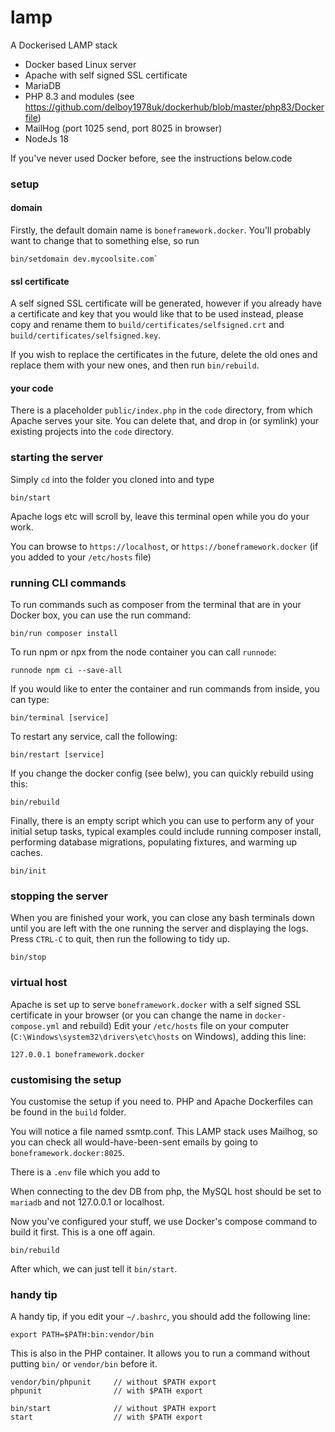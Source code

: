 lamp 
====

A Dockerised LAMP stack

 - Docker based Linux server
 - Apache with self signed SSL certificate
 - MariaDB
 - PHP 8.3 and modules (see https://github.com/delboy1978uk/dockerhub/blob/master/php83/Dockerfile)
 - MailHog (port 1025 send, port 8025 in browser)
 - NodeJs 18
 
 If you've never used Docker before, see the instructions below.code
 
### setup
#### domain
Firstly, the default domain name is `boneframework.docker`. You'll probably want to change that to something else, so run
```
bin/setdomain dev.mycoolsite.com`
```
#### ssl certificate
A self signed SSL certificate will be generated, however if you already have a certificate and key that you would like
that to be used instead, please copy and rename them to `build/certificates/selfsigned.crt` and 
`build/certificates/selfsigned.key`. 

If you wish to replace the certificates in the future, delete the old ones and 
replace them with your new ones, and then run `bin/rebuild`.
#### your code
There is a placeholder `public/index.php` in the `code` directory, from which Apache serves your site. You can delete that, and drop in (or symlink) your existing projects into the `code` directory.
 
### starting the server
Simply `cd` into the folder you cloned into and type
```
bin/start
``` 
Apache logs etc will scroll by, leave this terminal open while you do your work. 

You can browse to `https://localhost`, or `https://boneframework.docker` (if you added to your `/etc/hosts` file)


### running CLI commands
To run commands such as composer from the terminal that are in your Docker box, you can use the run command:
```
bin/run composer install
```
To run npm or npx from the node container you can call `runnode`:
```
runnode npm ci --save-all
```
If you would like to enter the container and run commands from inside, you can type:
```
bin/terminal [service]
```
To restart any service, call the following:
```
bin/restart [service]
```
If you change the docker config (see belw), you can quickly rebuild using this:
```
bin/rebuild
```
Finally, there is an empty script which you can use to perform any of your initial setup tasks, typical examples 
could include running composer install, performing database migrations, populating fixtures, and warming up caches.
```
bin/init
```
### stopping the server
When you are finished your work, you can close any bash terminals down until you are left with the one running the server 
and displaying the logs. Press `CTRL-C` to quit, then run the following to tidy up.
```
bin/stop
```
 ### virtual host
 Apache is set up to serve `boneframework.docker` with a self signed SSL certificate in your browser (or you can change the name in `docker-compose.yml` and rebuild)
 Edit your `/etc/hosts` file on your computer (`C:\Windows\system32\drivers\etc\hosts` on Windows), adding this line:
 ```
 127.0.0.1 boneframework.docker
 ```
### customising the setup
You customise the setup if you need to. PHP and Apache Dockerfiles can be found in the `build` folder. 

You will notice a file named ssmtp.conf. This LAMP stack uses Mailhog, so you can check all would-have-been-sent emails 
by going to `boneframework.docker:8025`.

There is a `.env` file which you add to

When connecting to the dev DB from php, the MySQL host should be set to `mariadb` and not 127.0.0.1 or localhost.

Now you've configured your stuff, we use Docker's compose command to build it first. This is a one off again.
```
bin/rebuild
```

After which, we can just tell it `bin/start`. 

### handy tip
A handy tip, if you edit your `~/.bashrc`, you should add the following line: 
```
export PATH=$PATH:bin:vendor/bin
```
This is also in the PHP container. It allows you to run a command without putting `bin/` or `vendor/bin` before it.
```
vendor/bin/phpunit     // without $PATH export 
phpunit                // with $PATH export 
                       
bin/start              // without $PATH export
start                  // with $PATH export   
```
